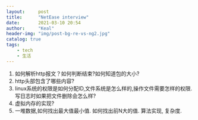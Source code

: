 ```yaml
---
layout:     post
title:      "NetEase interview"
date:       2021-03-10 20:54
author:     "Keal"
header-img: "img/post-bg-re-vs-ng2.jpg"
catalog: true
tags:
    - tech
    - 生活
---
```


1. 如何解析http报文？如何判断结束?如何知道包的大小?
2. http头部包含了哪些内容?
3. linux系统的权限是如何分配ID,文件系统是怎么样的,操作文件需要怎样的权限.写日志时如果把文件删除会怎么样?
4. 虚拟内存的实现?
5. 一堆数据,如何找出最大值最小值. 如何找出前N大的值. 算法实现, 复杂度.

